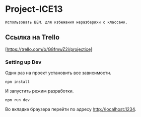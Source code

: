 # Project-ICE13

```shell
Использовать BEM, для избежания неразберихи с классами.
```

## Ссылка на Trello

[https://trello.com/b/G8fmwZ2i/projectice]

### Setting up Dev

Один раз на проект установить все зависимости.

```shell
npm install
```

И запустить режим разработки.

```shell
npm run dev
```

Во вкладке браузера перейти по адресу
[http://localhost:1234](http://localhost:1234).
